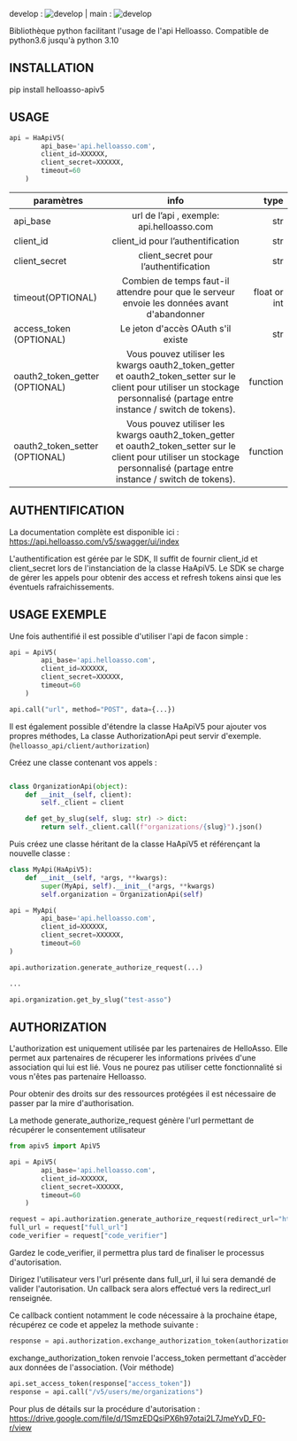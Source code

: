 develop : ![develop](https://github.com/HelloAsso/HaApiV5/actions/workflows/test_pipeline.yml/badge.svg?branch=develop)  |  main : ![develop](https://github.com/HelloAsso/HaApiV5/actions/workflows/test_pipeline.yml/badge.svg?branch=main)

Bibliothèque python facilitant l'usage de l'api Helloasso. Compatible de python3.6 jusqu'à python 3.10

## INSTALLATION


pip install helloasso-apiv5


## USAGE

```python
api = HaApiV5(
        api_base='api.helloasso.com',
        client_id=XXXXXX,
        client_secret=XXXXXX,
        timeout=60
    )
```
|paramètres  											|  info | type |
| ----------------------------------------------------- |:-------------:| -----:|
|	api_base											|	url de l’api , exemple: api.helloasso.com	|	str	|
|	client_id											|	client_id pour l’authentification				|	str	|
|	client_secret										|	client_secret pour l’authentification			|	str	|
|	timeout(OPTIONAL)									|	Combien de temps faut-il attendre pour que le serveur envoie les données avant d'abandonner	|	float or int	|
|	access_token (OPTIONAL)								|	Le jeton d'accès OAuth s'il existe	|	str	|
|	oauth2_token_getter (OPTIONAL)	                    |	Vous pouvez utiliser les kwargs oauth2_token_getter et oauth2_token_setter sur le client pour utiliser un stockage personnalisé (partage entre instance / switch de tokens).	|	function	|
|	oauth2_token_setter (OPTIONAL)	                    |	Vous pouvez utiliser les kwargs oauth2_token_getter et oauth2_token_setter sur le client pour utiliser un stockage personnalisé (partage entre instance / switch de tokens).	|	function	|


## AUTHENTIFICATION


La documentation complète est disponible ici : https://api.helloasso.com/v5/swagger/ui/index

L'authentification est gérée par le SDK, Il suffit de fournir client_id et client_secret lors de 
l'instanciation de la classe HaApiV5. Le SDK se charge de gérer les appels pour obtenir des 
access et refresh tokens ainsi que les éventuels rafraichissements.

## USAGE EXEMPLE

Une fois authentifié il est possible d'utiliser l'api de facon simple :

```python
api = ApiV5(
        api_base='api.helloasso.com',
        client_id=XXXXXX,
        client_secret=XXXXXX,
        timeout=60
    )

api.call("url", method="POST", data={...})
```

Il est également possible d'étendre la classe HaApiV5 pour ajouter vos propres méthodes, 
La classe AuthorizationApi peut servir d'exemple. (`helloasso_api/client/authorization`)

Créez une classe contenant vos appels :

```python

class OrganizationApi(object):
    def __init__(self, client):
        self._client = client

    def get_by_slug(self, slug: str) -> dict:
        return self._client.call(f"organizations/{slug}").json()
```

Puis créez une classe héritant de la classe HaApiV5 et référençant la nouvelle classe :

```python
class MyApi(HaApiV5):
    def __init__(self, *args, **kwargs):
        super(MyApi, self).__init__(*args, **kwargs)
        self.organization = OrganizationApi(self)

api = MyApi(
        api_base='api.helloasso.com',
        client_id=XXXXXX,
        client_secret=XXXXXX,
        timeout=60
)

api.authorization.generate_authorize_request(...)

...

api.organization.get_by_slug("test-asso")
```


## AUTHORIZATION

L'authorization est uniquement utilisée par les partenaires de HelloAsso. 
Elle permet aux partenaires de récuperer les informations privées d'une association qui lui est lié.
Vous ne pourez pas utiliser cette fonctionnalité si vous n'êtes pas partenaire Helloasso.


Pour obtenir des droits sur des ressources protégées il est nécessaire de passer par la mire d'authorisation.

La methode generate_authorize_request génère l'url permettant de récupérer le consentement utilisateur

```python
from apiv5 import ApiV5

api = ApiV5(
        api_base='api.helloasso.com',
        client_id=XXXXXX,
        client_secret=XXXXXX,
        timeout=60
    )

request = api.authorization.generate_authorize_request(redirect_url="https://url.de.callback/callback", state="123")
full_url = request["full_url"]
code_verifier = request["code_verifier"]
```

Gardez le code_verifier, il permettra plus tard de finaliser le processus d'autorisation.

Dirigez l'utilisateur vers l'url présente dans full_url, il lui sera demandé de valider l'autorisation.
Un callback sera alors effectué vers la redirect_url renseignée.

Ce callback contient notamment le code nécessaire à la prochaine étape, récupérez ce code et appelez la methode suivante :

```python
response = api.authorization.exchange_authorization_token(authorization_code, "https://url.de.callback/callback", code_verifier)
```

exchange_authorization_token renvoie l'access_token permettant d'accèder aux données de l'association. (Voir méthode)

```python
api.set_access_token(response["access_token"])
response = api.call("/v5/users/me/organizations")
```

Pour plus de détails sur la procédure d'autorisation : https://drive.google.com/file/d/1SmzEDQsiPX6h97otai2L7JmeYvD_F0-r/view
